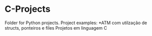 # C-Projects
Folder for Python projects. 
Project examples:
  *ATM com utilzação de structs, ponteiros e files
Projetos em linguagem C
